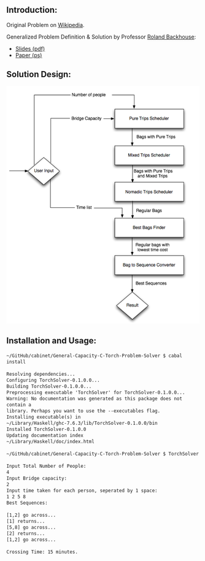 Introduction:
------------
Original Problem on [Wikipedia](http://en.wikipedia.org/wiki/Bridge_and_torch_problem).

Generalized Problem Definition & Solution by Professor [Roland Backhouse](http://www.cs.nott.ac.uk/~rcb/): 
- [Slides (pdf)](http://aps.cs.nott.ac.uk/wp-content/uploads/2008/05/capacity-c-torch-problem-aps-club.pdf)
- [Paper (ps)](http://www.cs.nott.ac.uk/~rcb/MPC/GeneralTorchProblem.ps)

Solution Design:
----------------
![Design](https://github.com/lenguyenthedat/general-bridge-and-torch-problem-solver/blob/master/Overview.png)

Installation and Usage: 
-----------------------

    ~/GitHub/cabinet/General-Capacity-C-Torch-Problem-Solver $ cabal install
    
    Resolving dependencies...
    Configuring TorchSolver-0.1.0.0...
    Building TorchSolver-0.1.0.0...
    Preprocessing executable 'TorchSolver' for TorchSolver-0.1.0.0...
    Warning: No documentation was generated as this package does not contain a
    library. Perhaps you want to use the --executables flag.
    Installing executable(s) in
    ~/Library/Haskell/ghc-7.6.3/lib/TorchSolver-0.1.0.0/bin
    Installed TorchSolver-0.1.0.0
    Updating documentation index
    ~/Library/Haskell/doc/index.html

    ~/GitHub/cabinet/General-Capacity-C-Torch-Problem-Solver $ TorchSolver 
    
    Input Total Number of People:
    4
    Input Bridge capacity:
    2
    Input time taken for each person, seperated by 1 space:
    1 2 5 8
    Best Sequences: 
     
    [1,2] go across...
    [1] returns...
    [5,8] go across...
    [2] returns...
    [1,2] go across...

    Crossing Time: 15 minutes.
 
